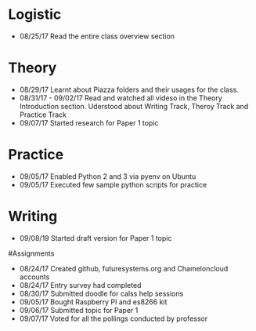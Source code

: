 # Logistic

* 08/25/17 Read the entire class overview section 

# Theory

* 08/29/17 Learnt about Piazza folders and their usages for the class.
* 08/31/17 - 09/02/17 Read and watched all videso in the Theory Introduction section. Uderstood about Writing Track, Theroy Track and Practice Track
* 09/07/17 Started research for Paper 1 topic

# Practice

* 09/05/17 Enabled Python 2 and 3 via pyenv on Ubuntu
* 09/05/17 Executed few sample python scripts for practice

# Writing

* 09/08/19 Started draft version for Paper 1 topic

#Assignments

* 08/24/17 Created github, futuresystems.org and Chameloncloud accounts
* 08/24/17 Entry survey had completed
* 08/30/17 Submitted doodle for calss help sessions
* 09/05/17 Bought Raspberry PI and es8266 kit
* 09/06/17 Submitted topic for Paper 1
* 09/07/17 Voted for all the pollings conducted by professor


